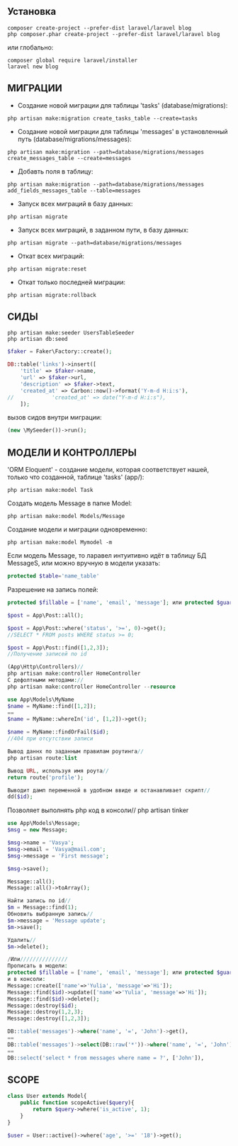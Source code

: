 ## Установка

```
composer create-project --prefer-dist laravel/laravel blog
php composer.phar create-project --prefer-dist laravel/laravel blog
```

или глобально:

```
composer global require laravel/installer
laravel new blog
```


## МИГРАЦИИ

- Создание новой миграции для таблицы 'tasks' (database/migrations):

```
php artisan make:migration create_tasks_table --create=tasks
```

- Создание новой миграции для таблицы 'messages' в установленный путь (database/migrations/messages):

```
php artisan make:migration --path=database/migrations/messages create_messages_table --create=messages
```

- Добавть поля в таблицу:

```
php artisan make:migration --path=database/migrations/messages add_fields_messages_table --table=messages
```

- Запуск всех миграций в базу данных:

```
php artisan migrate
```

- Запуск всех миграций, в заданном пути, в базу данных:

```
php artisan migrate --path=database/migrations/messages
```

- Откат всех миграций:

```
php artisan migrate:reset
```

- Откат только последней миграции:

```
php artisan migrate:rollback
```


## СИДЫ
```
php artisan make:seeder UsersTableSeeder
php artisan db:seed
```

```php
$faker = Faker\Factory::create();

DB::table('links')->insert([
	'title' => $faker->name,
	'url' => $faker->url,
	'description' => $faker->text,
	'created_at' => Carbon::now()->format('Y-m-d H:i:s'),
//            'created_at' => date("Y-m-d H:i:s"),
	]);
```

вызов сидов внутри миграции: 
``` php
(new \MySeeder())->run();
```


## МОДЕЛИ И КОНТРОЛЛЕРЫ

'ORM Eloquent' - создание модели, которая соответствует нашей, только что созданной, таблице 'tasks' (app/):
``` 
php artisan make:model Task
```

Создать модель Message в папке Model:

```
php artisan make:model Models/Message
```

Создание модели и миграции одновременно:
```
php artisan make:model Mymodel -m
```

Если модель Message, то ларавел интуитивно идёт в таблицу БД MessageS, или можно вручную в модели указать: 

```php
protected $table='name_table'
```

Разрешение на запись полей:

```php
protected $fillable = ['name', 'email', 'message']; или protected $guarded = [];
```
```php
$post = App\Post::all();

$post = App\Post::where('status', '>=', 0)->get();
//SELECT * FROM posts WHERE status >= 0;

$post = App\Post::find([1,2,3]);
//Получение записей по id
```
```php
(App\Http\Controllers)//
php artisan make:controller HomeController
С дефолтными методами://
php artisan make:controller HomeController --resource
```
```php
use App\Models\MyName
$name = MyName::find([1,2]);
==
$name = MyName::whereIn('id', [1,2])->get();
```
```php
$name = MyName::findOrFail($id);
//404 при отсутствии записи
```

```php
Вывод даннх по заданным правилам роутинга//
php artisan route:list

Вывод URL, используя имя роута//
return route('profile');

Выводит дамп переменной в удобном ввиде и останавливает скрипт//
dd($id);
```

Позволяет выполнять php код в консоли//
php artisan tinker


```php
use App\Models\Message;
$msg = new Message;

$msg->name = 'Vasya';
$msg->email = 'Vasya@mail.com';
$msg->message = 'First message';

$msg->save();

Message::all();
Message::all()->toArray();

Найти запись по id//
$m = Message::find(1);
Обновить выбранную запись//
$m->message = 'Message update';
$m->save();

Удалить//
$m->delete();

/Или///////////////
Прописать в модели:
protected $fillable = ['name', 'email', 'message']; или protected $guarded = [];
и в консоли:
Message::create(['name'=>'Yulia', 'message'=>'Hi']);
Message::find($id)->update(['name'=>'Yulia', 'message'=>'Hi']);
Message::find($id)->delete();
Message::destroy($id);
Message::destroy(1,2,3);
Message::destroy([1,2,3]);

```


```sql
DB::table('messages')->where('name', '=', 'John')->get(),
==
DB::table('messages')->select(DB::raw('*'))->where('name', '=', 'John')->get(),
==
DB::select('select * from messages where name = ?', ['John']),
```

## SCOPE

```php
class User extends Model{
	public function scopeActive($query){
		return $query->where('is_active', 1);
	}
}

$user = User::active()->where('age', '>=' '18')->get();
```
